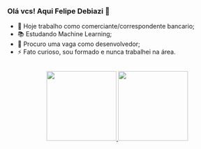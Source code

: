 ### Olá vcs! Aqui Felipe Debiazi 👋

- 🔭 Hoje trabalho como comerciante/correspondente bancario;
- 📚 Estudando Machine Learning;  
- 🔎 Procuro uma vaga como desenvolvedor;
- ⚡ Fato curioso, sou formado e nunca trabalhei na área.  
##
<div align="center">
  <a href="https://github.com/felipedebiazi">
  <img height="160em" src="https://github-readme-stats.vercel.app/api?username=felipedebiazi&show_icons=true&theme=tokyonight&include_all_commits=true&count_private=true"/>
  <img height="160em" src="https://github-readme-stats.vercel.app/api/top-langs/?username=felipedebiazi&layout=compact&langs_count=7&theme=tokyonight"/>
</div>

<!--
**felipedebiazi/felipedebiazi** is a ✨ _special_ ✨ repository because its `README.md` (this file) appears on your GitHub profile.

Here are some ideas to get you started:

- 🔭 I’m currently working on ...
- 🌱 I’m currently learning ...
- 👯 I’m looking to collaborate on ...
- 🤔 I’m looking for help with ...
- 💬 Ask me about ...
- 📫 How to reach me: ...
- 😄 Pronouns: ...
- ⚡ Fun fact: ...
-->
